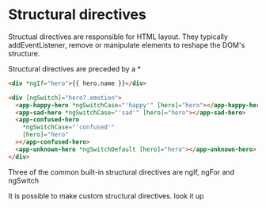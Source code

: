 # Structural directives

Structual directives are responsible for HTML layout. They typically addEventListener, remove or manipulate elements to reshape the DOM's structure.

Structural directives are preceded by a \*

```html
<div *ngIf="hero">{{ hero.name }}</div>

<div [ngSwitch]="hero?.emotion">
  <app-happy-hero *ngSwitchCase="'happy'" [hero]="hero"></app-happy-hero>
  <app-sad-hero *ngSwitchCase="'sad'" [hero]="hero"></app-sad-hero>
  <app-confused-hero
    *ngSwitchCase="'confused'"
    [hero]="hero"
  ></app-confused-hero>
  <app-unknown-hero *ngSwitchDefault [hero]="hero"></app-unknown-hero>
</div>
```

Three of the common built-in structural directives are ngIf, ngFor and ngSwitch

It is possible to make custom structural directives. look it up
